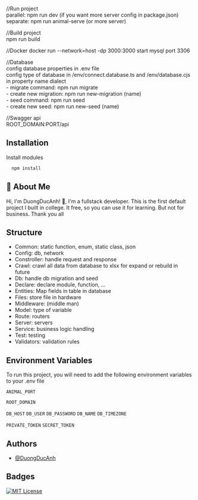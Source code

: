 //Run project\
parallel: npm run dev (if you want more server config in package.json)\
separate: npm run animal-serve (or more server)

//Build project\
npm run build

//Docker
docker run --network=host -dp 3000:3000 start
mysql port 3306

//Database\
config database properties in .env file\
config type of database in /env/connect.database.ts and /env/database.cjs in property name dialect\
    - migrate command: npm run migrate\
    - create new migration: npm run new-migration (name)\
    - seed command: npm run seed\
    - create new seed: npm run new-seed (name)

//Swagger api\
ROOT_DOMAIN:PORT/api

## Installation

Install modules

```bash
  npm install
```
    
## 🚀 About Me
Hi, I'm DuongDucAnh! 👋, I'm a fullstack developer. This is the first default project I built in college. It free, so you can use it for learning. But not for business. Thank you all

## Structure

- Common: static function, enum, static class, json
- Config: db, network
- Constroller: handle request and response
- Crawl: crawl all data from database to xlsx for expand or rebuild in future
- Db: handle db migration and seed
- Declare: declare module, function, ...
- Entities: Map fields in table in database
- Files: store file in hardware
- Middleware: (middle man)
- Model: type of variable
- Route: routers
- Server: servers
- Service: business logic handling
- Test: testing
- Validators: validation rules

## Environment Variables

To run this project, you will need to add the following environment variables to your .env file

`ANIMAL_PORT`

`ROOT_DOMAIN`

`DB_HOST`
`DB_USER`
`DB_PASSWORD`
`DB_NAME`
`DB_TIMEZONE`

`PRIVATE_TOKEN`
`SECRET_TOKEN`

## Authors

- [@DuongDucAnh](https://www.github.com/octokatherine)

## Badges

[![MIT License](https://img.shields.io/badge/License-MIT-green.svg)](https://choosealicense.com/licenses/mit/)

